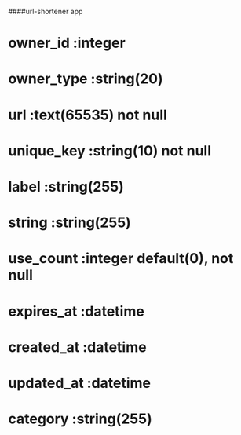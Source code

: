####url-shortener app
#  owner_id   :integer
#  owner_type :string(20)
#  url        :text(65535)      not null
#  unique_key :string(10)       not null
#  label      :string(255)
#  string     :string(255)
#  use_count  :integer          default(0), not null
#  expires_at :datetime
#  created_at :datetime
#  updated_at :datetime
#  category   :string(255)
#